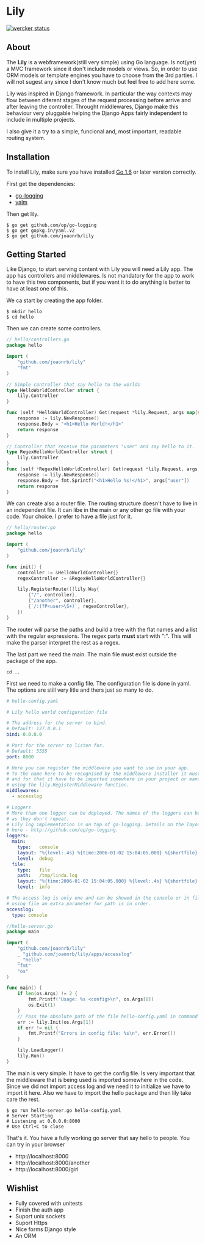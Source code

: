 Lily
====
[![wercker status](https://app.wercker.com/status/59db38b243305ec2b61104ec51ea0353/s "wercker status")](https://app.wercker.com/project/bykey/59db38b243305ec2b61104ec51ea0353)

About
-----
The **Lily** is a webframework(still very simple) using Go language. Is not(yet) a MVC framework since it don't include
models or views. So, in order to use ORM models or template engines you have to choose from the 3rd parties. I will not
sugest any since I don't know much but feel free to add here some.

Lily was inspired in Django framework. In particular the way contexts may flow between diferent stages of the request
processing before arrive and after leaving the controller. Throught middlewares, Django make this behaviour very
pluggable helping the Django Apps fairly independent to include in multiple projects.

I also give it a try to a simple, funcional and, most important, readable routing system.

Installation
------------
To install Lily, make sure you have installed [Go 1.6](https://storage.googleapis.com/golang/go1.6.src.tar.gz) or later
version correctly.

First get the dependencies:

- [go-logging](http://github.com/op/go-logging)
- [yalm](gopkg.in/yaml.v2)

Then get lily.

```
$ go get github.com/op/go-logging
$ go get gopkg.in/yaml.v2
$ go get github.com/joaonrb/lily
```

Getting Started
---------------
Like Django, to start serving content with Lily you will need a Lily app. The app has controllers and middlewares. Is
not mandatory for the app to work to have this two components, but if you want it to do anything is better to have at
least one of this.

We ca start by creating the app folder.
```
$ mkdir hello
$ cd hello
```

Then we can create some controllers.
```go
// hello/controllers.go
package hello

import (
	"github.com/joaonrb/lily"
	"fmt"
)

// Simple controller that say hello to the worlds
type HelloWorldController struct {
	lily.Controller
}

func (self *HelloWorldController) Get(request *lily.Request, args map[string]string) *lily.Response {
	response := lily.NewResponse()
	response.Body = "<h1>Hello World!</h1>"
	return response
}

// Controller that receive the parameters "user" and say hello to it.
type RegexHelloWorldController struct {
	lily.Controller
}
func (self *RegexHelloWorldController) Get(request *lily.Request, args map[string]string) *lily.Response {
	response := lily.NewResponse()
	response.Body = fmt.Sprintf("<h1>Hello %s!</h1>", args["user"])
	return response
}
```

We can create also a router file. The routing structure doesn't have to live in an independent file. It can libe in
the main or any other go file with your code. Your choice. I prefer to have a file just for it.

```go
// hello/router.go
package hello

import (
	"github.com/joaonrb/lily"
)

func init() {
	controller := &HelloWorldController{}
	regexController := &RegexHelloWorldController{}

	lily.RegisterRoute([]lily.Way{
		{"/", controller},
		{"/another", controller},
		{`/:(?P<user>\S+)`, regexController},
	})
}
```

The router will parse the paths and build a tree with the flat names and a list with the regular expressions. The
regex parts **must** start with ":". This will make the parser interpret the rest as a regex.

The last part we need the main. The main file must exist outside the package of the app.

```
cd ..
```

First we need to make a config file. The configuration file is done in yaml. The options are still very litle and thers
just so many to do.

```yaml
# hello-config.yaml

# Lily hello world configuration file

# The address for the server to bind.
# Default: 127.0.0.1
bind: 0.0.0.0

# Port for the server to listen for.
# Default: 5555
port: 8000

# Here you can register the middleware you want to use in your app.
# To the name here to be recognised by the middleware installer it must be registered
# and for that it have to be imported somewhere in your project or manually resisted
# using the lily.RegisterMiddleware function.
middlewares:
  - accesslog

# Loggers
# More than one logger can be deployed. The names of the loggers can be any string as long
# as they don't repeat.
# Lily log implementation is on top of go-logging. Details on the layout format can be found
# here - http://github.com/op/go-logging.
loggers:
  main:
    type:   console
    layout: "%{level:.4s} %{time:2006-01-02 15:04:05.000} %{shortfile} %{message}"
    level:  debug
  file:
    type:   file
    path:   /tmp/linda.log
    layout: "%{time:2006-01-02 15:04:05.000} %{level:.4s} %{shortfile} %{message}"
    level:  info

# The access log is only one and can be showed in the console or in file. In case of
# using file an extra parameter for path is in order.
accesslog:
  type: console

```

```go
//hello-server.go
package main

import (
	"github.com/joaonrb/lily"
	_ "github.com/joaonrb/lily/apps/accesslog"
	_ "hello"
	"fmt"
	"os"
)

func main() {
	if len(os.Args) != 2 {
		fmt.Printf("Usage: %s <config>\n", os.Args[0])
		os.Exit(1)
	}
	// Pass the absolute path of the file hello-config.yaml in command
	err := lily.Init(os.Args[1])
	if err != nil {
		fmt.Printf("Errors in config file: %s\n", err.Error())
	}

	lily.LoadLogger()
	lily.Run()
}
```

The main is very simple. It have to get the config file. Is very important that the middleware that is being used is
imported somewhere in the code. Since we did not import access log and we need it to initialize we have to import it
here. Also we have to import the hello package and then lily take care the rest.

```
$ go run hello-server.go hello-config.yaml
# Server Starting
# Listening at 0.0.0.0:8000
# Use Ctrl+C to close
```

That's it. You have a fully working go server that say hello to people. You can try in your browser

- http://localhost:8000
- http://localhost:8000/another
- http://localhost:8000/girl

Wishlist
--------

- Fully covered with unitests
- Finish the auth app
- Suport unix sockets
- Suport Https
- Nice forms Django style
- An ORM
